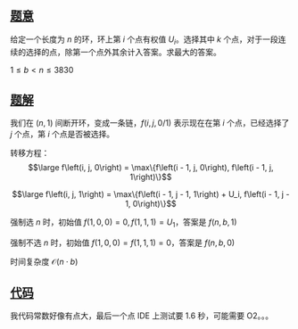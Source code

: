 ## [题意](https://www.luogu.com.cn/problem/P6064)

给定一个长度为 $n$ 的环，环上第 $i$ 个点有权值 $U_i$。选择其中 $k$ 个点，对于一段连续的选择的点，除第一个点外其余计入答案。求最大的答案。

$1 \leq b < n \leq 3830$

## [题解]()
我们在 $\left(n, 1\right)$ 间断开环，变成一条链，$f\left(i, j, 0/1\right)$ 表示现在在第 $i$ 个点，已经选择了 $j$ 个点，第 $i$ 个点是否被选择。

转移方程：
$$\large f\left(i, j, 0\right) = \max\{f\left(i - 1, j, 0\right), f\left(i - 1, j, 1\right)\}$$

$$\large f\left(i, j, 1\right) = \max\{f\left(i - 1, j - 1, 1\right) + U_i, f\left(i - 1, j - 1, 0\right)\}$$

强制选 $n$ 时，初始值 $f\left(1, 0, 0\right) = 0, f\left(1, 1, 1\right) = U_1$，答案是 $f\left(n, b, 1\right)$

强制不选 $n$ 时，初始值 $f\left(1, 0, 0\right) = f\left(1, 1, 1\right) = 0$，答案是 $f\left(n, b, 0\right)$

时间复杂度 $\mathcal O(n \cdot b)$

## [代码](https://raw.verge.tk/rb-tree/rb-tree/main/Code/Luogu/P6064.cpp)
我代码常数好像有点大，最后一个点 IDE 上测试要 $1.6$ 秒，可能需要 O2。。。
